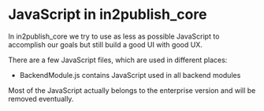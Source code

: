 # JavaScript in in2publish_core

In in2publish_core we try to use as less as possible JavaScript to accomplish our goals but still build a good UI with good UX.

There are a few JavaScript files, which are used in different places:

* BackendModule.js contains JavaScript used in all backend modules

Most of the JavaScript actually belongs to the enterprise version and will be removed eventually.

